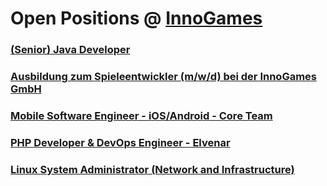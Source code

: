 # Open Positions @ [InnoGames](https://www.innogames.com/career/detail/job?s=github_jobs_repo)

### [\(Senior\) Java Developer](senior-java-developer.md)
### [Ausbildung zum Spieleentwickler \(m/w/d\) bei der InnoGames GmbH](ausbildung-zum-spieleentwickler-m-w-d-bei-der-innogames-gmbh.md)
### [Mobile Software Engineer - iOS/Android - Core Team](mobile-software-engineer-ios-android-core-team.md)
### [PHP Developer & DevOps Engineer - Elvenar](php-developer-&-devops-engineer-elvenar.md)
### [Linux System Administrator \(Network and Infrastructure\)](linux-system-administrator-network-and-infrastructure.md)
